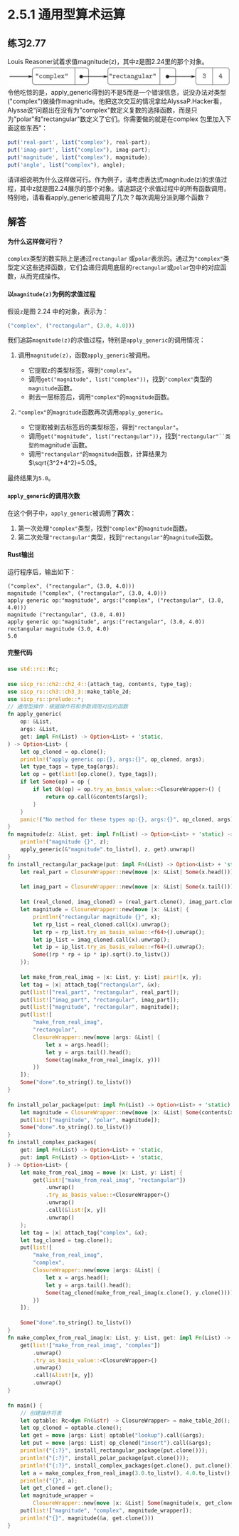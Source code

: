 # 2.5.1 通用型算术运算
## 练习2.77
Louis Reasoner试着求值magnitude(z)，其中z是图2.24里的那个对象。
![alt text](ex2.77.png)
令他吃惊的是，apply_generic得到的不是5而是一个错误信息，说没办法对类型("complex")做操作magnitude。他把这次交互的情况拿给AlyssaP.Hacker看，Alyssa说“问题出在没有为"complex"数定义复数的选择函数，而是只为"polar"和"rectangular"数定义了它们。你需要做的就是在complex 包里加入下面这些东西”​：
```javascript
put('real-part', list("complex"), real-part);
put('imag-part', list("complex"), imag-part);
put('magnitude', list("complex"), magnitude);
put('angle', list("complex"), angle);
```
请详细说明为什么这样做可行。作为例子，请考虑表达式magnitude(z)的求值过程，其中z就是图2.24展示的那个对象。请追踪这个求值过程中的所有函数调用，特别地，请看看apply_generic被调用了几次？每次调用分派到哪个函数？

## 解答
#### 为什么这样做可行？
`complex`类型的数实际上是通过`rectangular` 或`polar`表示的。通过为`"complex"`类型定义这些选择函数，它们会递归调用底层的`rectangular`或`polar`包中的对应函数，从而完成操作。
#### 以`magnitude(z)`为例的求值过程
假设`z`是图 2.24 中的对象，表示为：
```javascript
("complex", ("rectangular", (3.0, 4.0)))
```
我们追踪`magnitude(z)`的求值过程，特别是`apply_generic`的调用情况：
1. 调用`magnitude(z)`，函数`apply_generic`被调用。
    * 它提取`z`的类型标签，得到`"complex"`。
    * 调用`get("magnitude", list("complex"))`，找到`"complex"`类型的`magnitude`函数。
    * 剥去一层标签后，调用`"complex"`的`magnitude`函数。

2. `"complex"`的`magnitude`函数再次调用`apply_generic`。
    * 它提取被剥去标签后的类型标签，得到`"rectangular"`。
    * 调用`get("magnitude", list("rectangular"))`，找到`"rectangular"``类型的`magnitude`函数。
    * 调用`"rectangular"`的`magnitude`函数，计算结果为$\sqrt{3^2+4^2}=5.0$。

最终结果为`5.0`。

#### `apply_generic`的调用次数

在这个例子中，`apply_generic`被调用了**两次**：
1. 第一次处理`"complex"`类型，找到`"complex"`的`magnitude`函数。
2. 第二次处理`"rectangular"`类型，找到`"rectangular"`的`magnitude`函数。

#### Rust输出
运行程序后，输出如下：
```
("complex", ("rectangular", (3.0, 4.0)))
magnitude ("complex", ("rectangular", (3.0, 4.0)))
apply generic op:"magnitude", args:("complex", ("rectangular", (3.0, 4.0)))
magnitude ("rectangular", (3.0, 4.0))
apply generic op:"magnitude", args:("rectangular", (3.0, 4.0))
rectangular magnitude (3.0, 4.0)
5.0
```
#### 完整代码
```rust
use std::rc::Rc;

use sicp_rs::ch2::ch2_4::{attach_tag, contents, type_tag};
use sicp_rs::ch3::ch3_3::make_table_2d;
use sicp_rs::prelude::*;
// 通用型操作：根据操作符和参数调用对应的函数
fn apply_generic(
    op: &List,
    args: &List,
    get: impl Fn(List) -> Option<List> + 'static,
) -> Option<List> {
    let op_cloned = op.clone();
    println!("apply generic op:{}, args:{}", op_cloned, args);
    let type_tags = type_tag(args);
    let op = get(list![op.clone(), type_tags]);
    if let Some(op) = op {
        if let Ok(op) = op.try_as_basis_value::<ClosureWrapper>() {
            return op.call(&contents(args));
        }
    }
    panic!("No method for these types op:{}, args:{}", op_cloned, args);
}
fn magnitude(z: &List, get: impl Fn(List) -> Option<List> + 'static) -> List {
    println!("magnitude {}", z);
    apply_generic(&"magnitude".to_listv(), z, get).unwrap()
}
fn install_rectangular_package(put: impl Fn(List) -> Option<List> + 'static) -> Option<List> {
    let real_part = ClosureWrapper::new(move |x: &List| Some(x.head()));

    let imag_part = ClosureWrapper::new(move |x: &List| Some(x.tail()));

    let (real_cloned, imag_cloned) = (real_part.clone(), imag_part.clone());
    let magnitude = ClosureWrapper::new(move |x: &List| {
        println!("rectangular magnitude {}", x);
        let rp_list = real_cloned.call(x).unwrap();
        let rp = rp_list.try_as_basis_value::<f64>().unwrap();
        let ip_list = imag_cloned.call(x).unwrap();
        let ip = ip_list.try_as_basis_value::<f64>().unwrap();
        Some((rp * rp + ip * ip).sqrt().to_listv())
    });

    let make_from_real_imag = |x: List, y: List| pair![x, y];
    let tag = |x| attach_tag("rectangular", &x);
    put(list!["real_part", "rectangular", real_part]);
    put(list!["imag_part", "rectangular", imag_part]);
    put(list!["magnitude", "rectangular", magnitude]);
    put(list![
        "make_from_real_imag",
        "rectangular",
        ClosureWrapper::new(move |args: &List| {
            let x = args.head();
            let y = args.tail().head();
            Some(tag(make_from_real_imag(x, y)))
        })
    ]);
    Some("done".to_string().to_listv())
}

fn install_polar_package(put: impl Fn(List) -> Option<List> + 'static) -> Option<List> {
    let magnitude = ClosureWrapper::new(move |x: &List| Some(contents(x).head()));
    put(list!["magnitude", "polar", magnitude]);
    Some("done".to_string().to_listv())
}
fn install_complex_packages(
    get: impl Fn(List) -> Option<List> + 'static,
    put: impl Fn(List) -> Option<List> + 'static,
) -> Option<List> {
    let make_from_real_imag = move |x: List, y: List| {
        get(list!["make_from_real_imag", "rectangular"])
            .unwrap()
            .try_as_basis_value::<ClosureWrapper>()
            .unwrap()
            .call(&list![x, y])
            .unwrap()
    };
    let tag = |x| attach_tag("complex", &x);
    let tag_cloned = tag.clone();
    put(list![
        "make_from_real_imag",
        "complex",
        ClosureWrapper::new(move |args: &List| {
            let x = args.head();
            let y = args.tail().head();
            Some(tag_cloned(make_from_real_imag(x.clone(), y.clone())))
        })
    ]);

    Some("done".to_string().to_listv())
}
fn make_complex_from_real_imag(x: List, y: List, get: impl Fn(List) -> Option<List>) -> List {
    get(list!["make_from_real_imag", "complex"])
        .unwrap()
        .try_as_basis_value::<ClosureWrapper>()
        .unwrap()
        .call(&list![x, y])
        .unwrap()
}

fn main() {
    // 创建操作符表
    let optable: Rc<dyn Fn(&str) -> ClosureWrapper> = make_table_2d();
    let op_cloned = optable.clone();
    let get = move |args: List| optable("lookup").call(&args);
    let put = move |args: List| op_cloned("insert").call(&args);
    println!("{:?}", install_rectangular_package(put.clone()));
    println!("{:?}", install_polar_package(put.clone()));
    println!("{:?}", install_complex_packages(get.clone(), put.clone()));
    let a = make_complex_from_real_imag(3.0.to_listv(), 4.0.to_listv(), get.clone());
    println!("{}", a);
    let get_cloned = get.clone();
    let magnitude_wrapper =
        ClosureWrapper::new(move |x: &List| Some(magnitude(x, get_cloned.clone())));
    put(list!["magnitude", "complex", magnitude_wrapper]);
    println!("{}", magnitude(&a, get.clone()))
}
```
